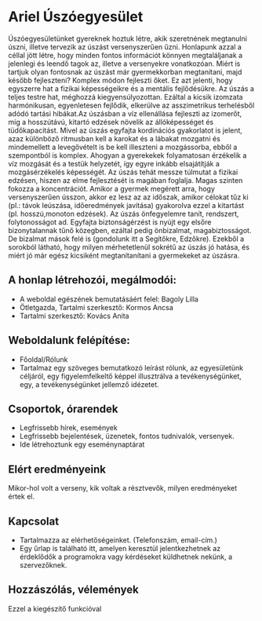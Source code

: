 # Ariel Úszóegyesület

Úszóegyesületünket gyereknek hoztuk létre, akik szeretnének megtanulni úszni, illetve tervezik az úszást versenyszerűen űzni. Honlapunk azzal a céllal jött létre, hogy minden fontos információt könnyen megtaláljanak a jelenlegi és leendő tagok az, illetve a versenyekre vonatkozóan.
Miért is tartjuk olyan fontosnak az úszást már gyermekkorban megtanítani, majd később fejleszteni? 
Komplex módon fejleszti őket. Ez azt jelenti, hogy egyszerre hat a fizikai képességeikre és a mentális fejlődésükre. Az úszás a teljes testre hat, méghozzá kiegyensúlyozottan. Ezáltal a kicsik izomzata harmónikusan, egyenletesen fejlődik, elkerülve az asszimetrikus terhelésből adódó tartási hibákat.Az úszásban a víz ellenállása fejleszti az izomerőt, míg a hosszútávú, kitartó edzések növelik az állóképességet és tüdőkapacitást. Mivel az úszás egyfajta kordinációs gyakorlatot is jelent, azaz különböző ritmusban kell a karokat és a lábakat mozgatni és mindemellett a levegővételt is be kell illeszteni a mozgássorba, ebből a szempontból is komplex. Ahogyan a gyerekekek folyamatosan érzékelik a víz mozgását és a testük helyzetét, így egyre inkább elsajátítják a mozgásérzékelés képességét. Az úszás tehát messze túlmutat a fizikai edzésen, hiszen az elme fejlesztését is magában foglalja. Magas szinten fokozza a koncentrációt. 
Amikor a gyermek megérett arra, hogy versenyszerűen ússzon, akkor ez lesz az az időszak, amikor célokat tűz ki (pl.: távok leúszása, időeredmények javítása) gyakorolva ezzel a kitartást (pl. hosszú,monoton edzések). Az úszás önfegyelemre tanít, rendszert, folytonosságot ad. Egyfajta biztonságérzést is nyújt egy elsőre bizonytalannak tűnő közegben, ezáltal pedig önbizalmat, magabiztosságot. De bizalmat mások felé is (gondolunk itt a Segítőkre, Edzőkre). 
Ezekből a sorokból látható, hogy milyen mérhetetlenül sokrétű az úszás jó hatása, és miért jó már egész kicsiként megtanítanítani a gyermekeket az úszásra.



## A honlap létrehozói, megálmodói:

- A weboldal egészének bemutatásáért felel: Bagoly Lilla
- Ötletgazda, Tartalmi szerkesztő: Kormos Ancsa
- Tartalmi szerkesztő: Kovács Anita

## Weboldalunk felépítése:

- Főoldal/Rólunk
- Tartalmaz egy szöveges bemutatkozó leírást rólunk, az egyesületünk céljáról, egy figyelemfelkeltő képpel illusztrálva a tevékenységünket, egy, a tevékenységünket jellemző idézetet.

## Csoportok, órarendek

- Legfrissebb hírek, események
- Legfrissebb bejelentések, üzenetek, fontos tudnivalók, versenyek.
- Ide létrehoztunk egy eseménynaptárat

## Elért eredményeink
Mikor-hol volt a verseny, kik voltak a résztvevők, milyen eredményeket értek el.

## Kapcsolat 
- Tartalmazza az elérhetőségeinket. (Telefonszám, email-cím.)
- Egy űrlap is található itt, amelyen keresztül jelentkezhetnek az érdeklődők a programokra vagy kérdéseket küldhetnek nekünk, a szervezőknek.

## Hozzászólás, vélemények

Ezzel a kiegészítő funkcióval 















